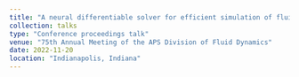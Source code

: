 ```yaml
---
title: "A neural differentiable solver for efficient simulation of fluid-structure interaction"
collection: talks
type: "Conference proceedings talk"
venue: "75th Annual Meeting of the APS Division of Fluid Dynamics"
date: 2022-11-20
location: "Indianapolis, Indiana"
---
```

